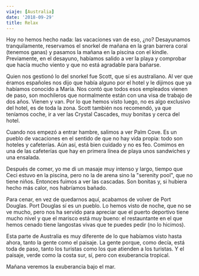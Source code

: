 ```yaml
---
viaje: [Australia]
date: '2018-09-29'
title: Relax
---
```

Hoy no hemos hecho nada: las vacaciones van de eso, ¿no? Desayunamos tranquilamente, reservamos el snorkel de mañana en la gran barrera coral (tenemos ganas) y pasamos la mañana en la piscina con el kindle. Previamente, en el desayuno, habíamos salido a ver la playa y comprobar que hacía mucho viento y que no está agradable para bañarse.

Quien nos gestionó lo del snorkel fue Scott, que sí es australiano. Al ver que éramos españoles nos dijo que había alguno por el hotel y le dijimos que ya habíamos conocido a María. Nos contó que todos esos empleados vienen de paso, son mochileros que normalmente están con una visa de trabajo de dos años. Vienen y van. Por lo que hemos visto luego, no es algo exclusivo del hotel, es de toda la zona. Scott también nos recomendó, ya que teníamos coche, ir a ver las Crystal Cascades, muy bonitas y cerca del hotel.

Cuando nos empezó a entrar hambre, salimos a ver Palm Cove. Es un pueblo de vacaciones en el sentido de que no hay vida propia: todo son hoteles y cafeterías. Aún así, está bien cuidado y no es feo. Comimos en una de las cafeterías que hay en primera línea de playa unos sandwiches y una ensalada.

Después de comer, yo me di un masaje muy intenso y largo, tiempo que Ceci estuvo en la piscina, pero no la de arena sino la "serenity pool", que no tiene niños. Entonces fuimos a ver las cascadas. Son bonitas y, si hubiera hecho más calor, nos habríamos bañado.

Para cenar, en vez de quedarnos aquí, acabamos de volver de Port Douglas. Port Douglas sí es un pueblo. Lo hemos visto de noche, que no se ve mucho, pero nos ha servido para apreciar que el puerto deportivo tiene mucho nivel y que el marisco está muy bueno: el restauntante en el que hemos cenado tiene langostas vivas que te puedes pedir (no lo hicimos).

Esta parte de Australia es muy diferente de lo que habíamos visto hasta ahora, tanto la gente como el paisaje. La gente porque, como decía, está toda de paso, tanto los turistas como los que atienden a los turistas. Y el paisaje, verde como la costa sur, sí, pero con exuberancia tropical.

Mañana veremos la exuberancia bajo el mar.